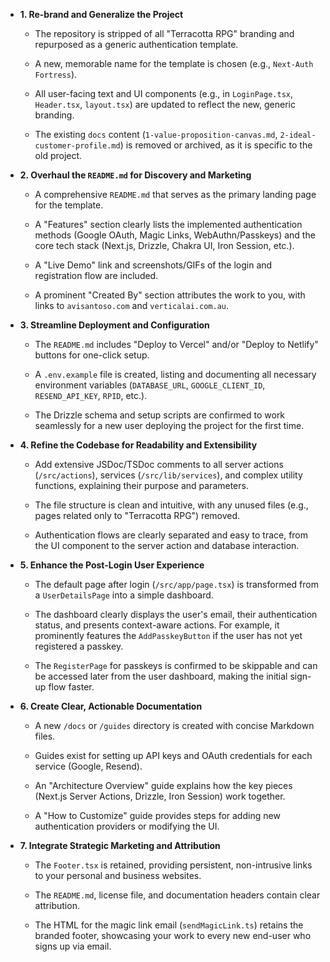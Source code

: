 - **1. Re-brand and Generalize the Project**

  - The repository is stripped of all "Terracotta RPG" branding and repurposed as a generic authentication template.

  - A new, memorable name for the template is chosen (e.g., `Next-Auth Fortress`).

  - All user-facing text and UI components (e.g., in `LoginPage.tsx`, `Header.tsx`, `layout.tsx`) are updated to reflect the new, generic branding.

  - The existing `docs` content (`1-value-proposition-canvas.md`, `2-ideal-customer-profile.md`) is removed or archived, as it is specific to the old project.

- **2. Overhaul the `README.md` for Discovery and Marketing**

  - A comprehensive `README.md` that serves as the primary landing page for the template.

  - A "Features" section clearly lists the implemented authentication methods (Google OAuth, Magic Links, WebAuthn/Passkeys) and the core tech stack (Next.js, Drizzle, Chakra UI, Iron Session, etc.).

  - A "Live Demo" link and screenshots/GIFs of the login and registration flow are included.

  - A prominent "Created By" section attributes the work to you, with links to `avisantoso.com` and `verticalai.com.au`.

- **3. Streamline Deployment and Configuration**

  - The `README.md` includes "Deploy to Vercel" and/or "Deploy to Netlify" buttons for one-click setup.

  - A `.env.example` file is created, listing and documenting all necessary environment variables (`DATABASE_URL`, `GOOGLE_CLIENT_ID`, `RESEND_API_KEY`, `RPID`, etc.).

  - The Drizzle schema and setup scripts are confirmed to work seamlessly for a new user deploying the project for the first time.

- **4. Refine the Codebase for Readability and Extensibility**

  - Add extensive JSDoc/TSDoc comments to all server actions (`/src/actions`), services (`/src/lib/services`), and complex utility functions, explaining their purpose and parameters.

  - The file structure is clean and intuitive, with any unused files (e.g., pages related only to "Terracotta RPG") removed.

  - Authentication flows are clearly separated and easy to trace, from the UI component to the server action and database interaction.

- **5. Enhance the Post-Login User Experience**

  - The default page after login (`/src/app/page.tsx`) is transformed from a `UserDetailsPage` into a simple dashboard.

  - The dashboard clearly displays the user's email, their authentication status, and presents context-aware actions. For example, it prominently features the `AddPasskeyButton` if the user has not yet registered a passkey.

  - The `RegisterPage` for passkeys is confirmed to be skippable and can be accessed later from the user dashboard, making the initial sign-up flow faster.

- **6. Create Clear, Actionable Documentation**

  - A new `/docs` or `/guides` directory is created with concise Markdown files.

  - Guides exist for setting up API keys and OAuth credentials for each service (Google, Resend).

  - An "Architecture Overview" guide explains how the key pieces (Next.js Server Actions, Drizzle, Iron Session) work together.

  - A "How to Customize" guide provides steps for adding new authentication providers or modifying the UI.

- **7. Integrate Strategic Marketing and Attribution**

  - The `Footer.tsx` is retained, providing persistent, non-intrusive links to your personal and business websites.

  - The `README.md`, license file, and documentation headers contain clear attribution.

  - The HTML for the magic link email (`sendMagicLink.ts`) retains the branded footer, showcasing your work to every new end-user who signs up via email.
